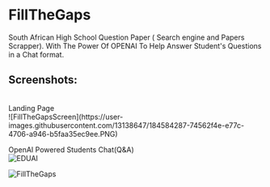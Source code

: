 # FillTheGaps
South African High School Question Paper ( Search engine and Papers Scrapper).
With The Power Of OPENAI To Help Answer Student's Questions in a Chat format.

<h2>Screenshots:</h2></br>
Landing Page</br>
![FillTheGapsScreen](https://user-images.githubusercontent.com/13138647/184584287-74562f4e-e77c-4706-a946-b5faa35ec9ee.PNG)

OpenAI Powered Students Chat(Q&A)</br>
![EDUAI](https://user-images.githubusercontent.com/13138647/184584366-e34501e4-a8f7-4654-beca-1b79267426a8.PNG)


![FillTheGaps](https://user-images.githubusercontent.com/13138647/184583616-91b0a909-ce33-4b54-bd66-1694a130322b.png)
